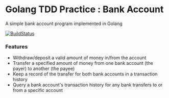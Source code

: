 # Golang TDD Practice : Bank Account

A simple bank account program implemented in Golang

[![BuildStatus](https://travis-ci.org/ak-sahli/kata-bank-golang.svg?branch=master)](https://travis-ci.org/ak-sahli/kata-bank-golang)

### Features
* Withdraw/deposit a valid amount of money in/from the account
* Transfer a specified amount of money from one bank account (the payer) to another (the payee)
* Keep a record of the transfer for both bank accounts in a transaction history
* Query a bank account's transaction history for any bank transfers to or from a specific account

